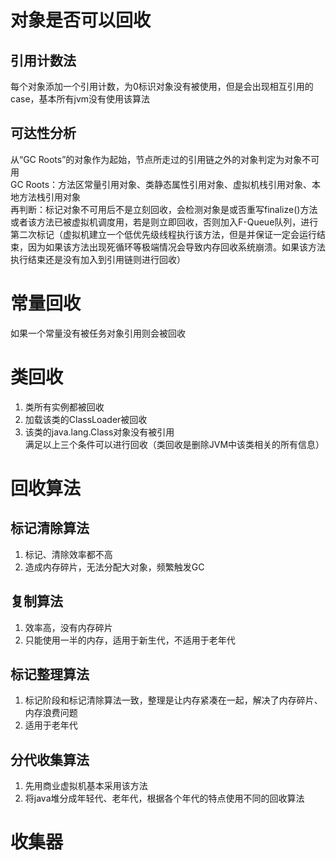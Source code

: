 # 对象是否可以回收
## 引用计数法
每个对象添加一个引用计数，为0标识对象没有被使用，但是会出现相互引用的case，基本所有jvm没有使用该算法
## 可达性分析
从“GC Roots”的对象作为起始，节点所走过的引用链之外的对象判定为对象不可用  
GC Roots：方法区常量引用对象、类静态属性引用对象、虚拟机栈引用对象、本地方法栈引用对象  
再判断：标记对象不可用后不是立刻回收，会检测对象是或否重写finalize()方法或者该方法已被虚拟机调度用，若是则立即回收，否则加入F-Queue队列，进行第二次标记（虚拟机建立一个低优先级线程执行该方法，但是并保证一定会运行结束，因为如果该方法出现死循环等极端情况会导致内存回收系统崩溃。如果该方法执行结束还是没有加入到引用链则进行回收）
# 常量回收
如果一个常量没有被任务对象引用则会被回收
# 类回收
1. 类所有实例都被回收
2. 加载该类的ClassLoader被回收
3. 该类的java.lang.Class对象没有被引用  
满足以上三个条件可以进行回收（类回收是删除JVM中该类相关的所有信息）
# 回收算法
## 标记清除算法
1. 标记、清除效率都不高
2. 造成内存碎片，无法分配大对象，频繁触发GC
## 复制算法
1. 效率高，没有内存碎片
2. 只能使用一半的内存，适用于新生代，不适用于老年代
## 标记整理算法
1. 标记阶段和标记清除算法一致，整理是让内存紧凑在一起，解决了内存碎片、内存浪费问题
2. 适用于老年代
## 分代收集算法
1. 先用商业虚拟机基本采用该方法
2. 将java堆分成年轻代、老年代，根据各个年代的特点使用不同的回收算法
# 收集器
## 
